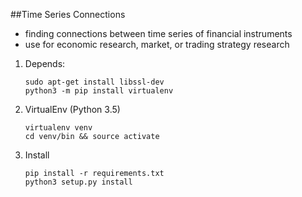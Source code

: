 ##Time Series Connections
- finding connections between time series of financial instruments
- use for economic research, market, or trading strategy research

1. Depends:
    ```
    sudo apt-get install libssl-dev
    python3 -m pip install virtualenv
    ```

2. VirtualEnv (Python 3.5)


    ```
    virtualenv venv
    cd venv/bin && source activate
    ```

3. Install 
    ```
    pip install -r requirements.txt
    python3 setup.py install
    ```
